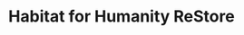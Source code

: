 ---
title: "Habitat for Humanity ReStore"
url: /rockville/habitat-for-humanity-restore/
shop: charity
---